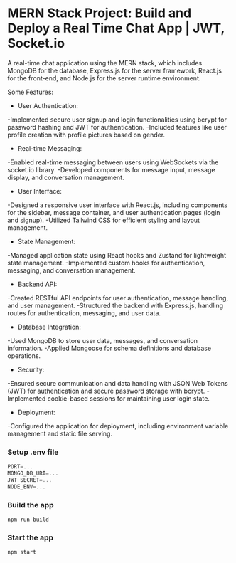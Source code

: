 # MERN Stack Project: Build and Deploy a Real Time Chat App | JWT, Socket.io

 A real-time chat application using the MERN stack, which includes MongoDB for the database, Express.js for the server framework, React.js for the front-end, and Node.js for the server runtime environment.

Some Features:

 * User Authentication:

 -Implemented secure user signup and login functionalities using bcrypt for password hashing and JWT for authentication.
 -Included features like user profile creation with profile pictures based on gender.

 * Real-time Messaging:

 -Enabled real-time messaging between users using WebSockets via the socket.io library.
 -Developed components for message input, message display, and conversation management.
 * User Interface:

 -Designed a responsive user interface with React.js, including components for the sidebar, message container, and user authentication pages (login and signup).
 -Utilized Tailwind CSS for efficient styling and layout management.
 * State Management:

 -Managed application state using React hooks and Zustand for lightweight state management.
 -Implemented custom hooks for authentication, messaging, and conversation management.
 * Backend API:

 -Created RESTful API endpoints for user authentication, message handling, and user management.
 -Structured the backend with Express.js, handling routes for authentication, messaging, and user data.
 * Database Integration:

 -Used MongoDB to store user data, messages, and conversation information.
 -Applied Mongoose for schema definitions and database operations.
 * Security:

 -Ensured secure communication and data handling with JSON Web Tokens (JWT) for authentication and secure password storage with bcrypt.
 -Implemented cookie-based sessions for maintaining user login state.
 * Deployment:

 -Configured the application for deployment, including environment variable management and static file serving.

### Setup .env file

```js
PORT=...
MONGO_DB_URI=...
JWT_SECRET=...
NODE_ENV=...
```

### Build the app

```shell
npm run build
```

### Start the app

```shell
npm start
```
